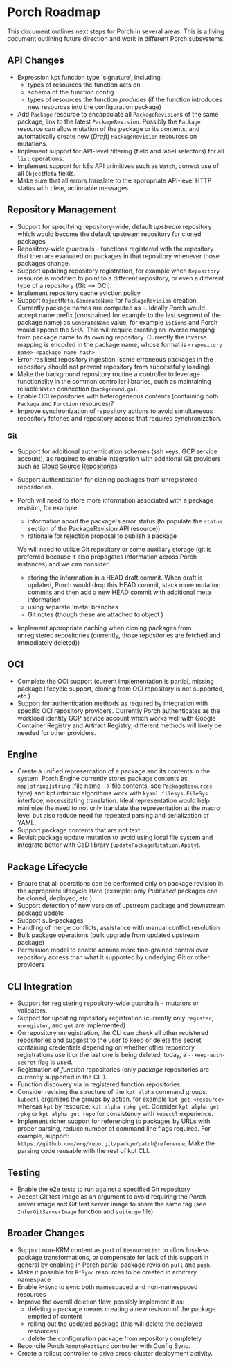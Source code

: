 # Porch Roadmap

This document outlines next steps for Porch in several areas. This is a living
document outlining future direction and work in different Porch subsystems.

## API Changes

* Expression kpt function type 'signature', including:
  * types of resources the function acts on
  * schema of the function config
  * types of resources the function _produces_ (if the function introduces new
    resources into the configuration package)
* Add `Package` resource to encapsulate all `PackageRevision`s of the same
  package, link to the latest `PackageRevision`. Possibly the `Package` resource
  can allow mutation of the package or its contents, and automatically create
  new (_Draft_) `PackageRevision` resources on mutations.
* Implement support for API-level filtering (field and label selectors) for all
  `list` operations.
* Implement support for k8s API primitives such as `Watch`, correct use of all
  `ObjectMeta` fields.
* Make sure that all errors translate to the appropriate API-level HTTP status
  with clear, actionable messages.

## Repository Management

* Support for specifying repository-wide, default _upstream_ repository which
  would become the default upstream repository for cloned packages
* Repository-wide guardrails - functions registered with the repository that
  then are evaluated on packages in that repository whenever those packages
  change.
* Support updating repository registration, for example when `Repository`
  resource is modified to point to a different repository, or even a different
  type of a repository (Git --> OCI).
* Implement repository cache eviction policy
* Support `ObjectMeta.GenerateName` for `PackageRevision` creation. Currently
  package names are computed as <repository>-<sha>. Ideally Porch would accept
  name prefix (constrained for example to the last segment of the package name)
  as `GenerateName` value, for example `istions` and Porch would append the SHA.
  This will require creating an inverse mapping from package name to its owning
  repository. Currently the inverse mapping is encoded in the package name,
  whose format is `<repository name>-<package name hash>`.
* Error-resilient repository ingestion (some erroneous packages in the
  repository should not prevent repository from successfully loading).
* Make the background repository routine a controller to leverage functionality
  in the common controller libraries, such as maintaining reliable `Watch`
  connection (`background.go`).
* Enable OCI repositories with heterogeneous contents (containing both
  `Package` and `Function` resources)?
* Improve synchronization of repository actions to avoid simultaneous repository
  fetches and repository access that requires synchronization.

### Git

* Support for additional authentication schemes (ssh keys, GCP service account),
  as required to enable integration with additional Git providers such as
  [Cloud Source Repositories](https://cloud.google.com/source-repositories/docs)
* Support authentication for cloning packages from unregistered repositories.
* Porch will need to store more information associated with a package revision,
  for example:
  * information about the package's error status (to populate the `status`
    section of the PackageRevision API resource))
  * rationale for rejection proposal to publish a package

  We will need to utilize Git repository or some auxiliary storage (git is
  preferred because it also propagates information across Porch instances)
  and we can consider:
  * storing the information in a HEAD draft commit. When draft is updated,
    Porch would drop this HEAD commit, stack more mutation commits and then
    add a new HEAD commit with additional meta information
  * using separate 'meta' branches
  * Git notes (though these are attached to object )
* Implement appropriate caching when cloning packages from unregistered
  repositories (currently, those repositories are fetched and immediately
  deleted))

## OCI

* Complete the OCI support (current implementation is partial, missing package
  lifecycle support, cloning from OCI repository is not supported, etc.)
* Support for authentication methods as required by integration with specific
  OCI repository providers. Currently Porch authenticates as the workload
  identity GCP service account which works well with Google Container Registry
  and Artifact Registry; different methods will likely be needed for other
  providers.

## Engine

* Create a unified representation of a package and its contents in the system.
  Porch Engine currently stores package contents as `map[string]string` (file
  name --> file contents, see `PackageResources` type) and kpt intrinsic
  algorithms work with `kyaml filesys.FileSys` interface, necessitating
  translation. Ideal representation would help minimize the need to not only
  translate the representation at the macro level but also reduce need for
  repeated parsing and serialization of YAML.
* Support package contents that are not text
* Revisit package update mutation to avoid using local file system and integrate
  better with CaD library (`updatePackageMutation.Apply`).

## Package Lifecycle

* Ensure that all operations can be performed only on package revision in the
  appropriate lifecycle state (example: only _Published_ packages can be cloned,
  deployed, etc.)
* Support detection of new version of upstream package and downstream package
  update
* Support sub-packages
* Handling of merge conflicts, assistance with manual conflict resolution
* Bulk package operations (bulk upgrade from updated upstream package)
* Permission model to enable admins more fine-grained control over repository
  access than what it supported by underlying Git or other providers

## CLI Integration

* Support for registering repository-wide guardrails - mutators or validators.
* Support for updating repository registration (currently only `register`,
  `unregister`, and `get` are implemented)
* On repository unregistration, the CLI can check all other registered
  repositories and suggest to the user to keep or delete the secret containing
  credentials depending on whether other repository registrations use it or
  the last one is being deleted; today, a `--keep-auth-secret` flag is used.
* Registration of _function_ repositories (only _package_ repositories are
  currently supported in the CLI).
* Function discovery via in registered function repositories.
* Consider revising the structure of the `kpt alpha` command groups. `kubectl`
  organizes the groups by action, for example `kpt get <resource>` whereas
  `kpt` by resource: `kpt alpha rpkg get`. Consider `kpt alpha get rpkg` or
  `kpt alpha get repo` for consistency with `kubectl` experience.
* Implement richer support for referencing to packages by URLs with proper
  parsing, reduce number of command line flags required. For example, support:
  `https://github.com/org/repo.git/packge/patch@reference`; Make the parsing
  code reusable with the rest of kpt CLI.

## Testing

* Enable the e2e tests to run against a specified Git repository
* Accept Git test image as an argument to avoid requiring the Porch server
  image and Git test server image to share the same tag
  (see `InferGitServerImage` function and `suite.go` file)

## Broader Changes

* Support non-KRM content as part of `ResourceList` to allow lossless package
  transformations, or compensate for lack of this support in general by enabling
  in Porch partial package revision `pull` and `push`.
* Make it possible for `R*Sync` resources to be created in arbitrary namespace
* Enable `R*Sync` to sync both namespaced and non-namespaced resources
* Improve the overall deletion flow, possibly implement it as:
  - deleting a package means creating a new revision of the package emptied
    of content
  - rolling out the updated package (this will delete the deployed resources)
  - delete the configuration package from repository completely
* Reconcile Porch `RemoteRootSync` controller with Config Sync.
* Create a rollout controller to drive cross-cluster deployment activity.
